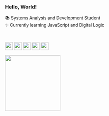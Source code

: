 ### Hello, World!

📚 Systems Analysis and Development Student <br>
✨ Currently learning JavaScript and Digital Logic

##

<div style="display: inline_block"><br>
  <img align="center" alt="ana-delphi" height="25" src="https://img.shields.io/badge/Delphi-E62431?style=for-the-badge&logo=delphi&logoColor=white">
  <img align="center" alt="ana-mysql" height="25" src="https://img.shields.io/badge/MySQL-4479A1?style=for-the-badge&logo=mysql&logoColor=white">
  <img align="center" alt="ana-html" height="25" src="https://img.shields.io/badge/HTML5-E34F26?style=for-the-badge&logo=html5&logoColor=white">
  <img align="center" alt="ana-css" height="25" src="https://img.shields.io/badge/CSS3-1572B6?style=for-the-badge&logo=css3&logoColor=white">
  <img align="center" alt="ana-js" height="25" src="https://img.shields.io/badge/JavaScript-323330?style=for-the-badge&logo=javascript&logoColor=F7DF1E">
</div>

<br>

<div>
  <a href="https://github.com/euanaclwra">
  <img height="180em" src="https://github-readme-stats.vercel.app/api?username=euanaclwra&show_icons=true&theme=dracula&include_all_commits=true&count_private=true"/>
</div>
